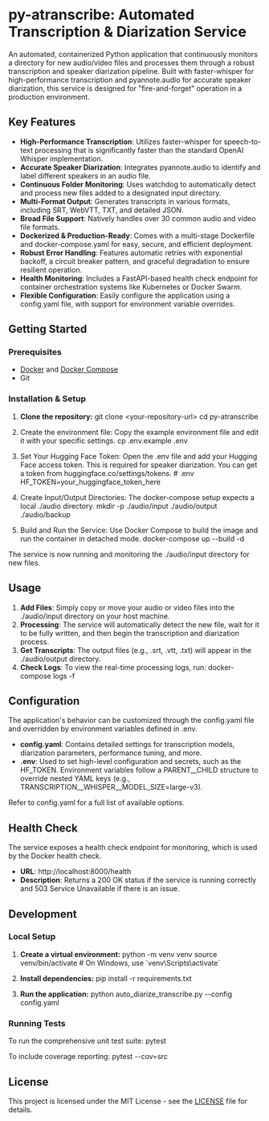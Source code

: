 # **py-atranscribe: Automated Transcription & Diarization Service**

An automated, containerized Python application that continuously monitors a directory for new audio/video files and processes them through a robust transcription and speaker diarization pipeline.
Built with faster-whisper for high-performance transcription and pyannote.audio for accurate speaker diarization, this service is designed for "fire-and-forget" operation in a production environment.

## **Key Features**

* **High-Performance Transcription**: Utilizes faster-whisper for speech-to-text processing that is significantly faster than the standard OpenAI Whisper implementation.
* **Accurate Speaker Diarization**: Integrates pyannote.audio to identify and label different speakers in an audio file.
* **Continuous Folder Monitoring**: Uses watchdog to automatically detect and process new files added to a designated input directory.
* **Multi-Format Output**: Generates transcripts in various formats, including SRT, WebVTT, TXT, and detailed JSON.
* **Broad File Support**: Natively handles over 30 common audio and video file formats.
* **Dockerized & Production-Ready**: Comes with a multi-stage Dockerfile and docker-compose.yaml for easy, secure, and efficient deployment.
* **Robust Error Handling**: Features automatic retries with exponential backoff, a circuit breaker pattern, and graceful degradation to ensure resilient operation.
* **Health Monitoring**: Includes a FastAPI-based health check endpoint for container orchestration systems like Kubernetes or Docker Swarm.
* **Flexible Configuration**: Easily configure the application using a config.yaml file, with support for environment variable overrides.

## **Getting Started**

### **Prerequisites**

* [Docker](https://www.google.com/search?q=httpss://www.docker.com/get-started) and [Docker Compose](https://www.google.com/search?q=httpss://docs.docker.com/compose/install/)
* Git

### **Installation & Setup**

1. **Clone the repository:**
   git clone \<your-repository-url\>
   cd py-atranscribe

2. Create the environment file:
   Copy the example environment file and edit it with your specific settings.
   cp .env.example .env

3. Set Your Hugging Face Token:
   Open the .env file and add your Hugging Face access token. This is required for speaker diarization. You can get a token from huggingface.co/settings/tokens.
   \# .env
   HF\_TOKEN=your\_huggingface\_token\_here

4. Create Input/Output Directories:
   The docker-compose setup expects a local ./audio directory.
   mkdir \-p ./audio/input ./audio/output ./audio/backup

5. Build and Run the Service:
   Use Docker Compose to build the image and run the container in detached mode.
   docker-compose up \--build \-d

The service is now running and monitoring the ./audio/input directory for new files.

## **Usage**

1. **Add Files**: Simply copy or move your audio or video files into the ./audio/input directory on your host machine.
2. **Processing**: The service will automatically detect the new file, wait for it to be fully written, and then begin the transcription and diarization process.
3. **Get Transcripts**: The output files (e.g., .srt, .vtt, .txt) will appear in the ./audio/output directory.
4. **Check Logs**: To view the real-time processing logs, run:
   docker-compose logs \-f

## **Configuration**

The application's behavior can be customized through the config.yaml file and overridden by environment variables defined in .env.

* **config.yaml**: Contains detailed settings for transcription models, diarization parameters, performance tuning, and more.
* **.env**: Used to set high-level configuration and secrets, such as the HF\_TOKEN. Environment variables follow a PARENT\_\_CHILD structure to override nested YAML keys (e.g., TRANSCRIPTION\_\_WHISPER\_\_MODEL\_SIZE=large-v3).

Refer to config.yaml for a full list of available options.

## **Health Check**

The service exposes a health check endpoint for monitoring, which is used by the Docker health check.

* **URL**: http://localhost:8000/health
* **Description**: Returns a 200 OK status if the service is running correctly and 503 Service Unavailable if there is an issue.

## **Development**

### **Local Setup**

1. **Create a virtual environment:**
   python \-m venv venv
   source venv/bin/activate  \# On Windows, use \`venv\\Scripts\\activate\`

2. **Install dependencies:**
   pip install \-r requirements.txt

3. **Run the application:**
   python auto\_diarize\_transcribe.py \--config config.yaml

### **Running Tests**

To run the comprehensive unit test suite:
pytest

To include coverage reporting:
pytest \--cov=src

## **License**

This project is licensed under the MIT License \- see the [LICENSE](https://www.google.com/search?q=LICENSE) file for details.